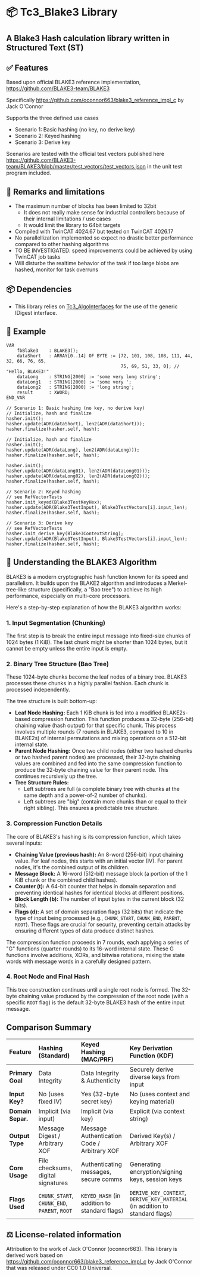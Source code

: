 # 📦 Tc3_Blake3 Library

A Blake3 Hash calculation library written in Structured Text (ST)
---

## ✅ Features
Based upon official BLAKE3 reference implementation, https://github.com/BLAKE3-team/BLAKE3

Specifically https://github.com/oconnor663/blake3_reference_impl_c by Jack O'Connor

Supports the three defined use cases
* Scenario 1: Basic hashing (no key, no derive key)
* Scenario 2: Keyed hashing
* Scenario 3: Derive key

Scenarios are tested with the official test vectors published here https://github.com/BLAKE3-team/BLAKE3/blob/master/test_vectors/test_vectors.json in the unit test program included.


## 🧠 Remarks and limitations

- The maximum number of blocks has been limited to 32bit
  - It does not really make sense for industrial controllers because of their internal limitations / use cases
  - It would limit the library to 64bit targets
- Compiled with TwinCAT 4024.67 but tested on TwinCAT 4026.17
- No parallellization implemented so expect no drastic better performance compared to other hashing algorithms
- TO BE INVESTIGATED: speed improvements could be achieved by using TwinCAT job tasks
- Will disturbe the realtime behavior of the task if too large blobs are hashed, monitor for task overruns


## 📦 Dependencies
* This library relies on [Tc3_AlgoInterfaces](https://www.github.com/kimro/Tc3_AlgoInterfaces) for the use of the generic IDigest interface.


## 🧪 Example

```iecst
VAR
    fbBlake3    : BLAKE3();
    dataShort	: ARRAY[0..14] OF BYTE := [72, 101, 108, 108, 111, 44, 32, 66, 76, 65, 
                                           75, 69, 51, 33, 0]; // "Hello, BLAKE3!" 
    dataLong	: STRING[2000] := 'some very long string';
    dataLong1	: STRING[2000] := 'some very ';
    dataLong2	: STRING[2000] := 'long string';
    result      : XWORD;
END_VAR

// Scenario 1: Basic hashing (no key, no derive key)
// Initialize, hash and finalize
hasher.init();
hasher.update(ADR(dataShort), len2(ADR(dataShort)));
hasher.finalize(hasher.self, hash);

// Initialize, hash and finalize
hasher.init();
hasher.update(ADR(dataLong), len2(ADR(dataLong)));
hasher.finalize(hasher.self, hash);

hasher.init();
hasher.update(ADR(dataLong01), len2(ADR(dataLong01)));
hasher.update(ADR(dataLong02), len2(ADR(dataLong02)));
hasher.finalize(hasher.self, hash);

// Scenario 2: Keyed hashing
// see RefVectorTests
hasher.init_keyed(Blake3TestKeyHex);
hasher.update(ADR(Blake3TestInput), Blake3TestVectors[i].input_len);
hasher.finalize(hasher.self, hash);

// Scenario 3: Derive key
// see RefVectorTests
hasher.init_derive_key(Blake3ContextString);
hasher.update(ADR(Blake3TestInput), Blake3TestVectors[i].input_len);
hasher.finalize(hasher.self, hash);
```

## 🔢 Understanding the BLAKE3 Algorithm

BLAKE3 is a modern cryptographic hash function known for its speed and parallelism. It builds upon the BLAKE2 algorithm and introduces a Merkel-tree-like structure (specifically, a "Bao tree") to achieve its high performance, especially on multi-core processors.

Here's a step-by-step explanation of how the BLAKE3 algorithm works:

### 1. Input Segmentation (Chunking)

The first step is to break the entire input message into fixed-size chunks of 1024 bytes (1 KiB). The last chunk might be shorter than 1024 bytes, but it cannot be empty unless the entire input is empty.

### 2. Binary Tree Structure (Bao Tree)

These 1024-byte chunks become the leaf nodes of a binary tree. BLAKE3 processes these chunks in a highly parallel fashion. Each chunk is processed independently.

The tree structure is built bottom-up:

* **Leaf Node Hashing:** Each 1 KiB chunk is fed into a modified BLAKE2s-based compression function. This function produces a 32-byte (256-bit) chaining value (hash output) for that specific chunk. This process involves multiple rounds (7 rounds in BLAKE3, compared to 10 in BLAKE2s) of internal permutations and mixing operations on a 512-bit internal state.
* **Parent Node Hashing:** Once two child nodes (either two hashed chunks or two hashed parent nodes) are processed, their 32-byte chaining values are combined and fed into the same compression function to produce the 32-byte chaining value for their parent node. This continues recursively up the tree.
* **Tree Structure Rules:**
    * Left subtrees are full (a complete binary tree with chunks at the same depth and a power-of-2 number of chunks).
    * Left subtrees are "big" (contain more chunks than or equal to their right sibling). This ensures a predictable tree structure.

### 3. Compression Function Details

The core of BLAKE3's hashing is its compression function, which takes several inputs:

* **Chaining Value (previous hash):** An 8-word (256-bit) input chaining value. For leaf nodes, this starts with an initial vector (IV). For parent nodes, it's the combined output of its children.
* **Message Block:** A 16-word (512-bit) message block (a portion of the 1 KiB chunk or the combined child hashes).
* **Counter (t):** A 64-bit counter that helps in domain separation and preventing identical hashes for identical blocks at different positions.
* **Block Length (b):** The number of input bytes in the current block (32 bits).
* **Flags (d):** A set of domain separation flags (32 bits) that indicate the type of input being processed (e.g., `CHUNK_START`, `CHUNK_END`, `PARENT`, `ROOT`). These flags are crucial for security, preventing certain attacks by ensuring different types of data produce distinct hashes.

The compression function proceeds in 7 rounds, each applying a series of "G" functions (quarter-rounds) to its 16-word internal state. These G functions involve additions, XORs, and bitwise rotations, mixing the state words with message words in a carefully designed pattern.

### 4. Root Node and Final Hash

This tree construction continues until a single root node is formed. The 32-byte chaining value produced by the compression of the root node (with a specific `ROOT` flag) is the default 32-byte BLAKE3 hash of the entire input message.

## Comparison Summary

| Feature           | Hashing (Standard)                   | Keyed Hashing (MAC/PRF)                | Key Derivation Function (KDF)               |
| :---------------- | :----------------------------------- | :------------------------------------- | :------------------------------------------ |
| **Primary Goal** | Data Integrity                       | Data Integrity & Authenticity          | Securely derive diverse keys from input     |
| **Input Key?** | No (uses fixed IV)                   | Yes (32-byte secret key)               | No (uses context and keying material)       |
| **Domain Separ.** | Implicit (via input)                 | Implicit (via key)                     | Explicit (via context string)               |
| **Output Type** | Message Digest / Arbitrary XOF       | Message Authentication Code / Arbitrary XOF | Derived Key(s) / Arbitrary XOF              |
| **Core Usage** | File checksums, digital signatures   | Authenticating messages, secure comms | Generating encryption/signing keys, session keys |
| **Flags Used** | `CHUNK_START`, `CHUNK_END`, `PARENT`, `ROOT` | `KEYED_HASH` (in addition to standard flags) | `DERIVE_KEY_CONTEXT`, `DERIVE_KEY_MATERIAL` (in addition to standard flags) |

## ⚖️ License-related information

Attribution to the work of Jack O'Connor (oconnor663).
This library is derived work based on https://github.com/oconnor663/blake3_reference_impl_c by Jack O'Connor that was released under CC0 1.0 Universal. 
